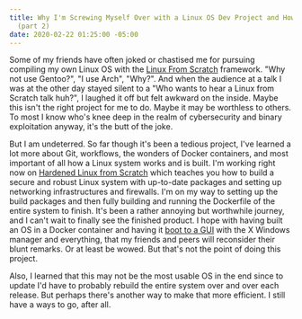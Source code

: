 ```yaml
---
title: Why I'm Screwing Myself Over with a Linux OS Dev Project and How You Can Too!
  (part 2)
date: 2020-02-22 01:25:00 -05:00
---
```


Some of my friends have often joked or chastised me for pursuing compiling my own Linux OS with the [Linux From Scratch](http://www.linuxfromscratch.org) framework. "Why not use Gentoo?", "I use Arch", "Why?". And when the audience at a talk I was at the other day stayed silent to a "Who wants to hear a Linux from Scratch talk huh?", I laughed it off but felt awkward on the inside. Maybe this isn't the right project for me to do. Maybe it may be worthless to others. To most I know who's knee deep in the realm of cybersecurity and binary exploitation anyway, it's the butt of the joke. 

But I am undeterred. So far though it's been a tedious project, I've learned a lot more about Git, workflows, the wonders of Docker containers, and most important of all how a Linux system works and is built. I'm working right now on [Hardened Linux from Scratch](http://www.linuxfromscratch.org/hlfs/view/development/index.html) which teaches you how to build a secure and robust Linux system with up-to-date packages and setting up networking infrastructures and firewalls. I'm on my way to setting up the build packages and then fully building and running the Dockerfile of the entire system to finish. It's been a rather annoying but worthwhile journey, and I can't wait to finally see the finished product. I hope with having built an OS in a Docker container and having it [boot to a GUI](https://github.com/mviereck/x11docker) with the X Windows manager and everything, that my friends and peers will reconsider their blunt remarks. Or at least be wowed. But that's not the point of doing this project. 

Also, I learned that this may not be the most usable OS in the end since to update I'd have to probably rebuild the entire system over and over each release. But perhaps there's another way to make that more efficient. I still have a ways to go, after all. 